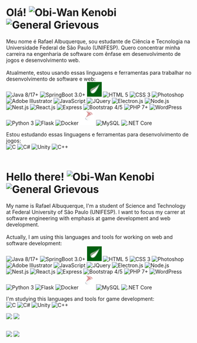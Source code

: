 # Olá! <img height='40' width='40' src="https://static.wikia.nocookie.net/disneyemojiblitz/images/9/92/EmojiBlitzObi-WanKenobi1.png/revision/latest?cb=20220726120305" title="Obi-Wan Kenobi" alt="Obi-Wan Kenobi"/><img height='40' width='40' src="https://static.wikia.nocookie.net/disneyemojiblitz/images/3/31/EmojiBlitzGeneralGrievous1.png/revision/latest/scale-to-width-down/350?cb=20220315123833" title="General Grievous" alt="General Grievous"/>

Meu nome é Rafael Albuquerque, sou estudante de Ciência e Tecnologia na Universidade Federal de São Paulo (UNIFESP). Quero concentrar minha carreira na engenharia de software com ênfase em desenvolvimento de jogos e desenvolvimento web.<br><br>
Atualmente, estou usando essas linguagens e ferramentas para trabalhar no desenvolvimento de software e web:<br>
<img height='40' width='40' src="https://cdn.jsdelivr.net/gh/devicons/devicon/icons/java/java-original.svg" title="Java 8/17+" alt="Java 8/17+"/>
<img height='40' width='40' src="https://cdn.jsdelivr.net/gh/devicons/devicon/icons/spring/spring-original.svg" title="SpringBoot 3.0+" alt="SpringBoot 3.0+"/>
<img height='40' width='40' src="svg_logos/thymeleaf-icon.svg" title="Thymeleaf 3.1" alt="Thymeleaf 3.1"/>
<img height='40' width='40' src="https://cdn.jsdelivr.net/gh/devicons/devicon/icons/html5/html5-original.svg" title="HTML 5" alt="HTML 5"/>
<img height='40' width='40' src="https://cdn.jsdelivr.net/gh/devicons/devicon/icons/css3/css3-original.svg" title="CSS 3" alt="CSS 3"/>
<img height='40' width='40' src="https://cdn.jsdelivr.net/gh/devicons/devicon/icons/photoshop/photoshop-line.svg" title="Photoshop" alt="Photoshop"/>
<img height='40' width='40' src="https://cdn.jsdelivr.net/gh/devicons/devicon/icons/illustrator/illustrator-line.svg" title="Adobe Illustrator" alt="Adobe Illustrator"/>
<img height='40' width='40' src="https://cdn.jsdelivr.net/gh/devicons/devicon/icons/javascript/javascript-original.svg" title="JavaScript" alt="JavaScript"/>
<img height='40' width='40' src="https://cdn.jsdelivr.net/gh/devicons/devicon/icons/jquery/jquery-original.svg" title="JQuery" alt="JQuery"/>
<img height='40' width='40' src="https://cdn.jsdelivr.net/gh/devicons/devicon/icons/electron/electron-original.svg" title="Electron.js" alt="Electron.js"/>
<img height='40' width='40' src="https://cdn.jsdelivr.net/gh/devicons/devicon/icons/nodejs/nodejs-original.svg" title="Node.js" alt="Node.js"/>
<img height='40' width='40' src="https://cdn.jsdelivr.net/gh/devicons/devicon/icons/nestjs/nestjs-plain.svg" title="Nest.js" alt="Nest.js"/>
<img height='40' width='40' src="https://cdn.jsdelivr.net/gh/devicons/devicon/icons/react/react-original.svg" title="React.js" alt="React.js"/>
<img height='40' width='40' src="https://cdn.jsdelivr.net/gh/devicons/devicon/icons/express/express-original.svg" title="Express" alt="Express"/>
<img height='40' width='40' src="https://cdn.jsdelivr.net/gh/devicons/devicon/icons/bootstrap/bootstrap-original.svg" title="Bootstrap 4/5" alt="Bootstrap 4/5"/>
<img height='40' width='40' src="https://cdn.jsdelivr.net/gh/devicons/devicon/icons/php/php-original.svg" title="PHP 7+" alt="PHP 7+"/>
<img height='40' width='40' src="https://cdn.jsdelivr.net/gh/devicons/devicon/icons/wordpress/wordpress-original.svg" title="WordPress" alt="WordPress"/>
<img height='40' width='40' src="https://cdn.jsdelivr.net/gh/devicons/devicon/icons/python/python-original.svg" title="Python 3" alt="Python 3"/>
<img style='background-color:white' height='40' width='40' src="https://cdn.jsdelivr.net/gh/devicons/devicon/icons/flask/flask-original.svg" title="Flask" alt="Flask"/>
<img height='40' width='40' src="https://cdn.jsdelivr.net/gh/devicons/devicon/icons/docker/docker-original.svg" title="Docker" alt="Docker"/>
<img height='40' width='40' src="svg_logos/microsoft-sql-server.svg" title="SQL Server" alt="SQL Server"/>
<img height='40' width='40' src="https://cdn.jsdelivr.net/gh/devicons/devicon/icons/mysql/mysql-original.svg" title="MySQL" alt="MySQL"/>
<img height='40' width='40' src="https://cdn.jsdelivr.net/gh/devicons/devicon/icons/dotnetcore/dotnetcore-original.svg" title=".NET Core" alt=".NET Core"/>

Estou estudando essas linguagens e ferramentas para desenvolvimento de jogos:<br>
<img height='40' width='40' src="https://cdn.jsdelivr.net/gh/devicons/devicon/icons/c/c-original.svg" title="C" alt="C"/>
<img height='40' width='40' src="https://cdn.jsdelivr.net/gh/devicons/devicon/icons/csharp/csharp-original.svg" title="C#" alt="C#"/>
<img height='40' width='40' src="https://cdn.jsdelivr.net/gh/devicons/devicon/icons/unity/unity-original.svg" title="Unity" alt="Unity"/>
<img height='40' width='40' src="https://cdn.jsdelivr.net/gh/devicons/devicon/icons/cplusplus/cplusplus-original.svg" title="C++" alt="C++"/><br><br>

# Hello there! <img height='40' width='40' src="https://static.wikia.nocookie.net/disneyemojiblitz/images/9/92/EmojiBlitzObi-WanKenobi1.png/revision/latest?cb=20220726120305" title="Obi-Wan Kenobi" alt="Obi-Wan Kenobi"/><img height='40' width='40' src="https://static.wikia.nocookie.net/disneyemojiblitz/images/3/31/EmojiBlitzGeneralGrievous1.png/revision/latest/scale-to-width-down/350?cb=20220315123833" title="General Grievous" alt="General Grievous"/>

My name is Rafael Albuquerque, I'm a student of Science and Technology at Federal University of São Paulo (UNIFESP). I want to focus my carrer at software engineering with emphasis at game development and web development.<br><br>
Actually, I am using this languages and tools for working on web and software development:<br>
<img height='40' width='40' src="https://cdn.jsdelivr.net/gh/devicons/devicon/icons/java/java-original.svg" title="Java 8/17+" alt="Java 8/17+"/>
<img height='40' width='40' src="https://cdn.jsdelivr.net/gh/devicons/devicon/icons/spring/spring-original.svg" title="SpringBoot 3.0+" alt="SpringBoot 3.0+"/>
<img height='40' width='40' src="svg_logos/thymeleaf-icon.svg" title="Thymeleaf 3.1" alt="Thymeleaf 3.1"/>
<img height='40' width='40' src="https://cdn.jsdelivr.net/gh/devicons/devicon/icons/html5/html5-original.svg" title="HTML 5" alt="HTML 5"/>
<img height='40' width='40' src="https://cdn.jsdelivr.net/gh/devicons/devicon/icons/css3/css3-original.svg" title="CSS 3" alt="CSS 3"/>
<img height='40' width='40' src="https://cdn.jsdelivr.net/gh/devicons/devicon/icons/photoshop/photoshop-line.svg" title="Photoshop" alt="Photoshop"/>
<img height='40' width='40' src="https://cdn.jsdelivr.net/gh/devicons/devicon/icons/illustrator/illustrator-line.svg" title="Adobe Illustrator" alt="Adobe Illustrator"/>
<img height='40' width='40' src="https://cdn.jsdelivr.net/gh/devicons/devicon/icons/javascript/javascript-original.svg" title="JavaScript" alt="JavaScript"/>
<img height='40' width='40' src="https://cdn.jsdelivr.net/gh/devicons/devicon/icons/jquery/jquery-original.svg" title="JQuery" alt="JQuery"/>
<img height='40' width='40' src="https://cdn.jsdelivr.net/gh/devicons/devicon/icons/electron/electron-original.svg" title="Electron.js" alt="Electron.js"/>
<img height='40' width='40' src="https://cdn.jsdelivr.net/gh/devicons/devicon/icons/nodejs/nodejs-original.svg" title="Node.js" alt="Node.js"/>
<img height='40' width='40' src="https://cdn.jsdelivr.net/gh/devicons/devicon/icons/nestjs/nestjs-plain.svg" title="Nest.js" alt="Nest.js"/>
<img height='40' width='40' src="https://cdn.jsdelivr.net/gh/devicons/devicon/icons/react/react-original.svg" title="React.js" alt="React.js"/>
<img height='40' width='40' src="https://cdn.jsdelivr.net/gh/devicons/devicon/icons/express/express-original.svg" title="Express" alt="Express"/>
<img height='40' width='40' src="https://cdn.jsdelivr.net/gh/devicons/devicon/icons/bootstrap/bootstrap-original.svg" title="Bootstrap 4/5" alt="Bootstrap 4/5"/>
<img height='40' width='40' src="https://cdn.jsdelivr.net/gh/devicons/devicon/icons/php/php-original.svg" title="PHP 7+" alt="PHP 7+"/>
<img height='40' width='40' src="https://cdn.jsdelivr.net/gh/devicons/devicon/icons/wordpress/wordpress-original.svg" title="WordPress" alt="WordPress"/>
<img height='40' width='40' src="https://cdn.jsdelivr.net/gh/devicons/devicon/icons/python/python-original.svg" title="Python 3" alt="Python 3"/>
<img style='background-color:white' height='40' width='40' src="https://cdn.jsdelivr.net/gh/devicons/devicon/icons/flask/flask-original.svg" title="Flask" alt="Flask"/>
<img height='40' width='40' src="https://cdn.jsdelivr.net/gh/devicons/devicon/icons/docker/docker-original.svg" title="Docker" alt="Docker"/>
<img height='40' width='40' src="svg_logos/microsoft-sql-server.svg" title="SQL Server" alt="SQL Server"/>
<img height='40' width='40' src="https://cdn.jsdelivr.net/gh/devicons/devicon/icons/mysql/mysql-original.svg" title="MySQL" alt="MySQL"/>
<img height='40' width='40' src="https://cdn.jsdelivr.net/gh/devicons/devicon/icons/dotnetcore/dotnetcore-original.svg" title=".NET Core" alt=".NET Core"/>

I'm studying this languages and tools for game development:<br>
<img height='40' width='40' src="https://cdn.jsdelivr.net/gh/devicons/devicon/icons/c/c-original.svg" title="C" alt="C"/>
<img height='40' width='40' src="https://cdn.jsdelivr.net/gh/devicons/devicon/icons/csharp/csharp-original.svg" title="C#" alt="C#"/>
<img height='40' width='40' src="https://cdn.jsdelivr.net/gh/devicons/devicon/icons/unity/unity-original.svg" title="Unity" alt="Unity"/>
<img height='40' width='40' src="https://cdn.jsdelivr.net/gh/devicons/devicon/icons/cplusplus/cplusplus-original.svg" title="C++" alt="C++"/>

<div>
  <img height="180em" src="https://github-readme-stats-sigma-five.vercel.app/api?username=DevRafonalde&show_icons=true&theme=dark&include_all_commits=true&count_private=true"/>
  <img height="180em" src="https://github-readme-stats-sigma-five.vercel.app/api/top-langs/?username=DevRafonalde&layout=compact&langs_count=16&theme=dark"/>
</div>
  
##
  
<div>
  <a href = "mailto:rafael.p.albuquerque@gmal.com"><img src="https://img.shields.io/badge/Gmail-D14836?style=for-the-badge&logo=gmail&logoColor=white" target="_blank"></a>
  <a href="https://www.linkedin.com/in/devrafonalde/" target="_blank"><img src="https://img.shields.io/badge/-LinkedIn-%230077B5?style=for-the-badge&logo=linkedin&logoColor=white" target="_blank"></a>
</div>

<!--
TODO

- 👯 I’m looking to collaborate on ...
- 🤔 I’m looking for help with ...
- 💬 Ask me about ...
- 📫 How to reach me: ...
- ⚡ Fun fact: ...
-->
